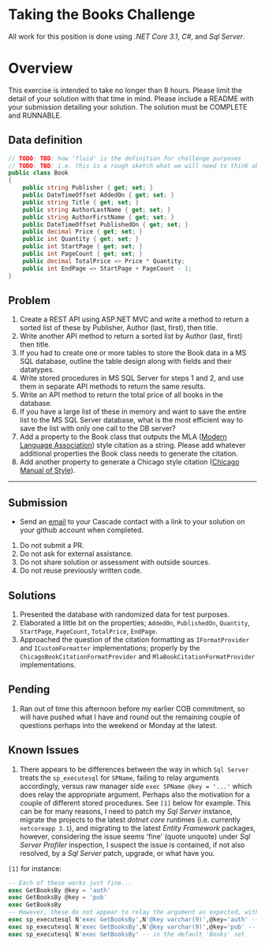 # Taking the Books Challenge
All work for this position is done using _.NET Core 3.1_, _C#_, and _Sql Server_.

# Overview
This exercise is intended to take no longer than 8 hours. Please limit the detail of your solution with that time in mind.  Please include a README with your submission detailing your solution. The solution must be COMPLETE and RUNNABLE.

## Data definition

```C#
// TODO: TBD: how 'fluid' is the definition for challenge purposes
// TODO: TBD: i.e. this is a rough sketch what we will need to think about and are free to ellaborate, refactor, etc?
public class Book
{
    public string Publisher { get; set; }
    public DateTimeOffset AddedOn { get; set; }
    public string Title { get; set; }
    public string AuthorLastName { get; set; }
    public string AuthorFirstName { get; set; }
    public DateTimeOffset PublishedOn { get; set; }
    public decimal Price { get; set; }
    public int Quantity { get; set; }
    public int StartPage { get; set; }
    public int PageCount { get; set; }
    public decimal TotalPrice => Price * Quantity;
    public int EndPage => StartPage + PageCount - 1;
}
```

## Problem
1. Create a REST API using ASP.NET MVC and write a method to return a sorted list of these by Publisher, Author (last, first), then title.
1. Write another API method to return a sorted list by Author (last, first) then title.
1. If you had to create one or more tables to store the Book data in a MS SQL database, outline the table design along with fields and their datatypes. 
1. Write stored procedures in MS SQL Server for steps 1 and 2, and use them in separate API methods to return the same results.
1. Write an API method to return the total price of all books in the database.
1. If you have a large list of these in memory and want to save the entire list to the MS SQL Server database, what is the most efficient way to save the list with only one call to the DB server?
1. Add a property to the Book class that outputs the MLA ([Modern Language Association](https://images.app.goo.gl/YkFgbSGiPmie9GgWA)) style citation as a string. Please add whatever additional properties the Book class needs to generate the citation.
1. Add another property to generate a Chicago style citation ([Chicago Manual of Style](https://images.app.goo.gl/w3SRpg2ZFsXewdAj7)).

___

## Submission
* Send an [email](mailto:shiva@cascadefintech.com) to your Cascade contact with a link to your solution on your github account when completed.

1. Do not submit a PR. 
1. Do not ask for external assistance. 
1. Do not share solution or assessment with outside sources.
1. Do not reuse previously written code.

## Solutions
1. Presented the database with randomized data for test purposes.
1. Elaborated a little bit on the properties; `AddedOn`, `PublishedOn`, `Quantity`, `StartPage`, `PageCount`, `TotalPrice`, `EndPage`.
1. Approached the question of the citation formatting as `IFormatProvider` and `ICustomFormatter` implementations; properly by the `ChicagoBookCitationFormatProvider` and `MlaBookCitationFormatProvider` implementations.

## Pending
1. Ran out of time this afternoon before my earlier COB commitment, so will have pushed what I have and round out the remaining couple of questions perhaps into the weekend or Monday at the latest.

## Known Issues
1. There appears to be differences between the way in which `Sql Server` treats the `sp_executesql` for `SPName`, failing to relay arguments accordingly, versus raw manager side `exec SPName @key = '...'` which does relay the appropriate argument. Perhaps also the motivation for a couple of different stored procedures. See `[1]` below for example. This can be for many reasons, I need to patch my _Sql Server_ instance, migrate the projects to the latest _dotnet core_ runtimes (i.e. currently `netcoreapp 3.1`), and migrating to the latest _Entity Framework_ packages, however, considering the issue seems 'fine' (quote unquote) under _Sql Server Profiler_ inspection, I suspect the issue is contained, if not also resolved, by a _Sql Server_ patch, upgrade, or what have you.

`[1]` for instance:
```sql
-- Each of these works just fine...
exec GetBooksBy @key = 'auth'
exec GetBooksBy @key = 'pub'
exec GetBooksBy
-- However, these do not appear to relay the argument as expected, with the apparently default value being present, i.e. sorted by 'auth', as indicated by _Sql Server Profiler_ inspection.
exec sp_executesql N'exec GetBooksBy',N'@key varchar(9)',@key='auth' -- which is also the argument default value
exec sp_executesql N'exec GetBooksBy',N'@key varchar(9)',@key='pub' -- appears to not be relayed
exec sp_executesql N'exec GetBooksBy' -- in the default 'Books' set
```
